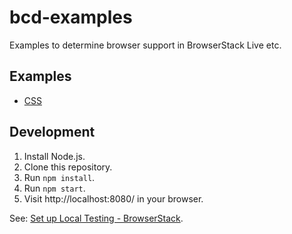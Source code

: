 # bcd-examples

Examples to determine browser support in BrowserStack Live etc.

## Examples

- [CSS](./css/)

## Development

1. Install Node.js.
1. Clone this repository.
1. Run `npm install`.
1. Run `npm start`.
1. Visit http://localhost:8080/ in your browser.

See: [Set up Local Testing - BrowserStack](https://www.browserstack.com/docs/live/local-testing/set-up-local-testing).
